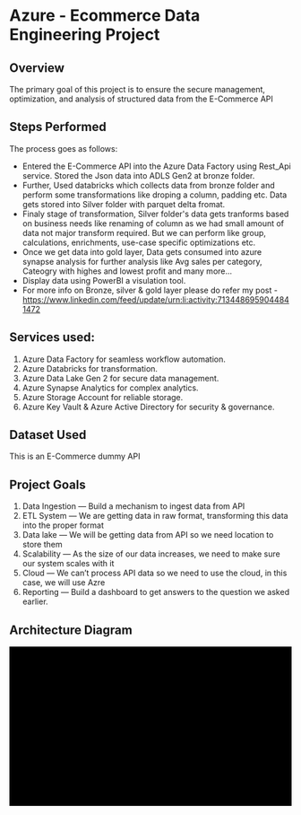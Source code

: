 # Azure - Ecommerce Data Engineering Project

## Overview
The primary goal of this project is to ensure the secure management, optimization, and analysis of structured data from the E-Commerce API

## Steps Performed
The process goes as follows:

- Entered the E-Commerce API into the Azure Data Factory using Rest_Api service. Stored the Json data into ADLS Gen2 at bronze folder.
- Further, Used databricks which collects data from bronze folder and perform some transformations like droping a column, padding etc. Data gets stored into Silver folder with parquet delta fromat.
- Finaly stage of transformation, Silver folder's data gets tranforms based on business needs like renaming of column as we had small amount of data not major transform required. But we can perform like group, 
  calculations, enrichments, use-case specific optimizations etc.
- Once we get data into gold layer, Data gets consumed into azure synapse analysis for further analysis like Avg sales per category, Cateogry with highes and lowest profit and many more...
- Display data using PowerBI a visulation tool.
- For more info on Bronze, silver & gold layer please do refer my post - https://www.linkedin.com/feed/update/urn:li:activity:7134486959044841472

## Services used:
1. Azure Data Factory for seamless workflow automation.
2. Azure Databricks for transformation.
3. Azure Data Lake Gen 2 for secure data management.
4. Azure Synapse Analytics for complex analytics.
5. Azure Storage Account for reliable storage.
6. Azure Key Vault & Azure Active Directory for security & governance.


## Dataset Used
This is an E-Commerce dummy API


## Project Goals
1. Data Ingestion — Build a mechanism to ingest data from API
2. ETL System — We are getting data in raw format, transforming this data into the proper format
3. Data lake — We will be getting data from API so we need location to store them
4. Scalability — As the size of our data increases, we need to make sure our system scales with it
5. Cloud — We can’t process API data so we need to use the cloud, in this case, we will use Azre
6. Reporting — Build a dashboard to get answers to the question we asked earlier.


## Architecture Diagram
<img src="architecture diagram.gif">
